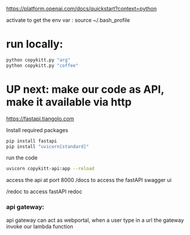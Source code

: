 https://platform.openai.com/docs/quickstart?context=python

activate to get the env var :
source ~/.bash_profile  
<!--
create a venv:
python -m venv openai-env
activate venv:
source openai-env/bin/activate
remove v env:
rm -r myenv

ask git to Untrack Files:©
git rm -r --cached openai-env/

get the log of the current action: commit
git log
git log --oneline
-->

# run locally:


```bash
python copykitt.py "arg"
python copykitt.py "coffee"
```


# UP next: make our code as API, make it available via http
https://fastapi.tiangolo.com

Install required packages
```bash
pip install fastapi
pip install "uvicorn[standard]"
```
run the code

```bash
uvicorn copykitt-api:app --reload
```
access the api at port 8000
/docs to access the fastAPI swagger ui

/redoc to access fastAPI redoc



### api gateway:
api gateway can act as webportal, when a user type in a url the gateway invoke our lambda function
